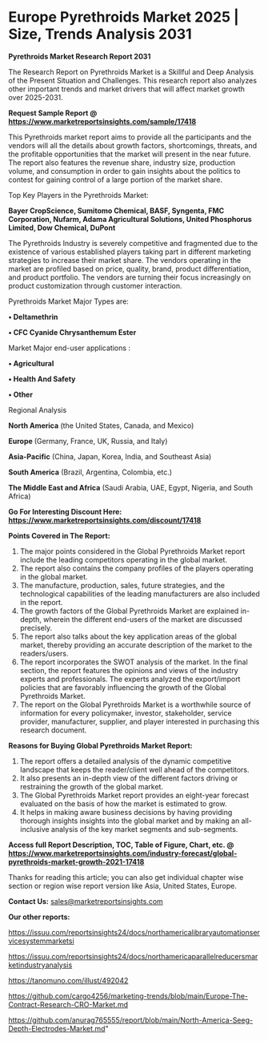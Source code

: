 # Europe Pyrethroids Market 2025 | Size, Trends Analysis 2031

<strong>Pyrethroids Market Research Report 2031</strong>

The Research Report on Pyrethroids Market is a Skillful and Deep Analysis of the Present Situation and Challenges. This research report also analyzes other important trends and market drivers that will affect market growth over 2025-2031.

<strong>Request Sample Report @ <a href=https://www.marketreportsinsights.com/sample/17418>https://www.marketreportsinsights.com/sample/17418</a></strong>

This Pyrethroids market report aims to provide all the participants and the vendors will all the details about growth factors, shortcomings, threats, and the profitable opportunities that the market will present in the near future. The report also features the revenue share, industry size, production volume, and consumption in order to gain insights about the politics to contest for gaining control of a large portion of the market share.

Top Key Players in the Pyrethroids Market:

<strong>Bayer CropScience, Sumitomo Chemical, BASF, Syngenta, FMC Corporation, Nufarm, Adama Agricultural Solutions, United Phosphorus Limited, Dow Chemical, DuPont</strong>

The Pyrethroids Industry is severely competitive and fragmented due to the existence of various established players taking part in different marketing strategies to increase their market share. The vendors operating in the market are profiled based on price, quality, brand, product differentiation, and product portfolio. The vendors are turning their focus increasingly on product customization through customer interaction.

Pyrethroids Market Major Types are:

<strong>• Deltamethrin

• CFC Cyanide Chrysanthemum Ester</strong>

Market Major end-user applications :

<strong>• Agricultural

• Health And Safety

• Other</strong>

Regional Analysis

</u><strong><b>North America</b></strong> (the United States, Canada, and Mexico)

<strong><b>Europe </b></strong>(Germany, France, UK, Russia, and Italy)

<strong><b>Asia-Pacific</b></strong> (China, Japan, Korea, India, and Southeast Asia)

<strong><b>South America</b></strong> (Brazil, Argentina, Colombia, etc.)

<strong><b>The Middle East and Africa</b></strong> (Saudi Arabia, UAE, Egypt, Nigeria, and South Africa)

<strong>Go For Interesting Discount Here: <a href=https://www.marketreportsinsights.com/discount/17418>https://www.marketreportsinsights.com/discount/17418</a></strong>

<strong>Points Covered in The Report:</strong>
<ol>
  <li>The major points considered in the Global Pyrethroids Market report include the leading competitors operating in the global market.</li>
  <li>The report also contains the company profiles of the players operating in the global market.</li>
  <li>The manufacture, production, sales, future strategies, and the technological capabilities of the leading manufacturers are also included in the report.</li>
  <li>The growth factors of the Global Pyrethroids Market are explained in-depth, wherein the different end-users of the market are discussed precisely.</li>
  <li>The report also talks about the key application areas of the global market, thereby providing an accurate description of the market to the readers/users.</li>
  <li>The report incorporates the SWOT analysis of the market. In the final section, the report features the opinions and views of the industry experts and professionals. The experts analyzed the export/import policies that are favorably influencing the growth of the Global Pyrethroids Market.</li>
  <li>The report on the Global Pyrethroids Market is a worthwhile source of information for every policymaker, investor, stakeholder, service provider, manufacturer, supplier, and player interested in purchasing this research document.</li>
</ol>
<strong>Reasons for Buying Global Pyrethroids Market Report:</strong>

<ol>
  <li>The report offers a detailed analysis of the dynamic competitive landscape that keeps the reader/client well ahead of the competitors.</li>
  <li>It also presents an in-depth view of the different factors driving or restraining the growth of the global market.</li>
  <li>The Global Pyrethroids Market report provides an eight-year forecast evaluated on the basis of how the market is estimated to grow.</li>
  <li>It helps in making aware business decisions by having providing thorough insights insights into the global market and by making an all-inclusive analysis of the key market segments and sub-segments.</li>
</ol>
<strong>Access full Report Description, TOC, Table of Figure, Chart, etc. @ <a href=https://www.marketreportsinsights.com/industry-forecast/global-pyrethroids-market-growth-2021-17418>https://www.marketreportsinsights.com/industry-forecast/global-pyrethroids-market-growth-2021-17418</a></strong>


Thanks for reading this article; you can also get individual chapter wise section or region wise report version like Asia, United States, Europe.

<strong>Contact Us:</strong>
sales@marketreportsinsights.com

<strong>Our other reports:</strong>

<a href=https://issuu.com/reportsinsights24/docs/northamericalibraryautomationservicesystemmarketsi>https://issuu.com/reportsinsights24/docs/northamericalibraryautomationservicesystemmarketsi</a>

<a href=https://issuu.com/reportsinsights24/docs/northamericaparallelreducersmarketindustryanalysis>https://issuu.com/reportsinsights24/docs/northamericaparallelreducersmarketindustryanalysis</a>

<a href=https://tanomuno.com/illust/492042>https://tanomuno.com/illust/492042</a>

<a href=https://github.com/cargo4256/marketing-trends/blob/main/Europe-The-Contract-Research-CRO-Market.md>https://github.com/cargo4256/marketing-trends/blob/main/Europe-The-Contract-Research-CRO-Market.md</a>

<a href=https://github.com/anurag765555/report/blob/main/North-America-Seeg-Depth-Electrodes-Market.md>https://github.com/anurag765555/report/blob/main/North-America-Seeg-Depth-Electrodes-Market.md</a>"
